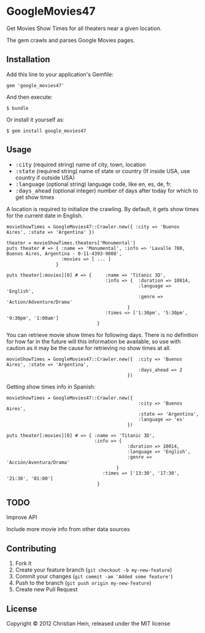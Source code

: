 # GoogleMovies47

Get Movies Show Times for all theaters near a given location.

The gem crawls and parses Google Movies pages.

## Installation

Add this line to your application's Gemfile:

    gem 'google_movies47'

And then execute:

    $ bundle

Or install it yourself as:

    $ gem install google_movies47

## Usage

* <tt>:city</tt> (required string) name of city, town, location
* <tt>:state</tt> (required string) name of state or country (If inside USA, use country if outside USA)
* <tt>:language</tt> (optional string) language code, like en, es, de, fr.
* <tt>:days\_ahead</tt> (optional integer) number of days after today for which to get show times

A location is required to initialize the crawling. By default, it gets show times for the current date in English.

    movieShowTimes = GoogleMovies47::Crawler.new({ :city => 'Buenos Aires', :state => 'Argentina' })

    theater = movieShowTimes.theaters['Monumental']
    puts theater # => { :name => 'Monumental', :info => 'Lavalle 780, Buenos Aires, Argentina - 0-11-4393-9008',
                        :movies => [ ... ]
                      }

    puts theater[:movies][0] # => {		:name => 'Titanic 3D', 
                                       	:info => { 	:duration => 10814, 
													:language => 'English', 
													:genre => 'Action/Adventure/Drama'
												}
                                       	:times => ['1:30pm', '5:30pm', '9:30pm', '1:00am']
                                     }


You can retrieve movie show times for following days. There is no definition for how far in the future will this information be available, so use with caution as it may be the cause for retrieving no show times at all.

    movieShowTimes = GoogleMovies47::Crawler.new({ 	:city => 'Buenos Aires', :state => 'Argentina',
													:days_ahead => 2
 												})

Getting show times info in Spanish:

    movieShowTimes = GoogleMovies47::Crawler.new({ 
													:city => 'Buenos Aires',
													:state => 'Argentina',
													:language => 'es'
												})
												
	puts theater[:movies][0] # => { :name => 'Titanic 3D', 
                                    :info => {
												:duration => 10814, 
												:language => 'English', 
												:genre => 'Acción/Aventura/Drama'
											}
                                       :times => ['13:30', '17:30', '21:30', '01:00']
                                     }								

## TODO

Improve API

Include more movie info from other data sources

## Contributing

1. Fork it
2. Create your feature branch (`git checkout -b my-new-feature`)
3. Commit your changes (`git commit -am 'Added some feature'`)
4. Push to the branch (`git push origin my-new-feature`)
5. Create new Pull Request

## License

Copyright © 2012 Christian Hein, released under the MIT license
